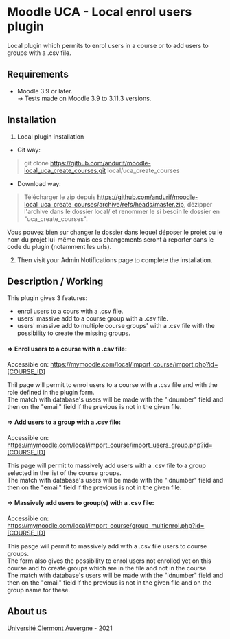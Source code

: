 Moodle UCA - Local enrol users plugin
==================================
Local plugin which permits to enrol users in a course or to add users to groups with a .csv file.

Requirements
------------
- Moodle 3.9 or later.<br/>
  -> Tests made on Moodle 3.9 to 3.11.3 versions.


Installation
------------
1. Local plugin installation

- Git way:
> git clone https://github.com/andurif/moodle-local_uca_create_courses.git local/uca_create_courses

- Download way:
> Télécharger le zip depuis <a href="https://github.com/andurif/moodle-local_uca_create_courses/archive/refs/heads/master.zip">https://github.com/andurif/moodle-local_uca_create_courses/archive/refs/heads/master.zip</a>, dézipper l'archive dans le dossier local/ et renommer le si besoin le dossier en "uca_create_courses".

Vous pouvez bien sur changer le dossier dans lequel déposer le projet ou le nom du projet lui-même mais ces changements seront à reporter dans le code du plugin (notamment les urls).

2. Then visit your Admin Notifications page to complete the installation.


Description / Working
------

This plugin gives 3 features:
<ul>
<li>enrol users to a cours with a .csv file.</li>
<li>users' massive add to a course group with a .csv file.</li>
<li>users' massive add to multiple course groups' with a .csv file with the possibility to create the missing groups.</li>
</ul>

#### => Enrol users to a course with a .csv file:
Accessible on: https://mymoodle.com/local/import_course/import.php?id=[COURSE_ID]

Thil page will permit to enrol users to a course with a .csv file and with the role defined in the plugin form.<br/>
The match with database's users will be made with the "idnumber" field and then on the "email" field if the previous is not in the given file.

#### => Add users to a group with a .csv file:
Accessible on: https://mymoodle.com/local/import_course/import_users_group.php?id=[COURSE_ID]

This page will permit to massively add users with a .csv file to a group selected in the list of the course groups.<br/>
The match with database's users will be made with the "idnumber" field and then on the "email" field if the previous is not in the given file.

#### => Massively add users to group(s) with a .csv file:
Accessible on: https://mymoodle.com/local/import_course/group_multienrol.php?id=[COURSE_ID]

This pasge will permit to massively add with a .csv file users to course groups.<br/>
The form also gives the possibility to enrol users not enrolled yet on this course and to create groups which are in the file and not in the course.<br>
The match with database's users will be made with the "idnumber" field and then on the "email" field if the previous is not in the given file and on the group name for these.

About us
------
<a href="https://www.uca.fr">Université Clermont Auvergne</a> - 2021
